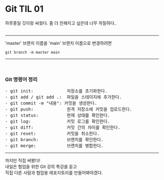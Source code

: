 
# Git TIL 01

하루종일 깃이랑 싸웠다.
좀 더 친해지고 싶은데 너무 까칠하다..  
<br>

---

 'master' 브랜치 이름을 'main' 브랜치 이름으로 변경하려면
```
git branch -m master main
```

---
<br>

### Git 명령어 정리
<pre>
- git init:             저장소를 초기화한다.
- git add / git add .:  파일을 스테이지에 추가한다.
- git commit -m "내용": 커밋을 생성한다.
- git push:             원격 저장소에 커밋을 업로드한다.
- git status:           현재 상태를 확인한다.
- git log:              커밋 로그를 확인한다.
- git diff:             커밋 간의 차이를 확인한다.
- git reset:            커밋을 취소한다.
- git branch:           브랜치를 확인한다.
- git merge:            브랜치를 병합한다.
</pre>


---

까지만 직접 써봤다!
<br>
내일은 협업을 위한 Git 강의 특강을 듣고  
직접 다른 사람과 협업용 레포지토리를 만들어봐야겠다.

